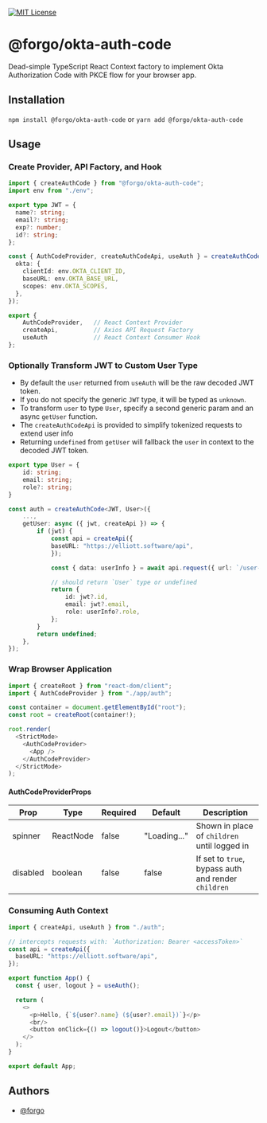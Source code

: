 [![MIT License](https://img.shields.io/badge/License-MIT-green.svg)](https://choosealicense.com/licenses/mit/)

# @forgo/okta-auth-code

Dead-simple TypeScript React Context factory to implement Okta Authorization Code with PKCE flow for your browser app.

## Installation

`npm install @forgo/okta-auth-code` or `yarn add @forgo/okta-auth-code`

## Usage

### Create Provider, API Factory, and Hook
```typescript
import { createAuthCode } from "@forgo/okta-auth-code";
import env from "./env";

export type JWT = {
  name?: string;
  email?: string;
  exp?: number;
  id?: string;
};

const { AuthCodeProvider, createAuthCodeApi, useAuth } = createAuthCode<JWT>({
  okta: {
    clientId: env.OKTA_CLIENT_ID,
    baseURL: env.OKTA_BASE_URL,
    scopes: env.OKTA_SCOPES,
  },
});

export { 
    AuthCodeProvider,   // React Context Provider
    createApi,          // Axios API Request Factory
    useAuth             // React Context Consumer Hook
};
```

### Optionally Transform JWT to Custom User Type
- By default the `user` returned from `useAuth` will be the raw decoded JWT token.
- If you do not specify the generic `JWT` type, it will be typed as `unknown`.
- To transform `user` to type `User`, specify a second generic param and an async `getUser` function.
- The `createAuthCodeApi` is provided to simplify tokenized requests to extend user info
- Returning `undefined` from `getUser` will fallback the `user` in context to the decoded JWT token.

```typescript
export type User = {
    id: string;
    email: string;
    role?: string;
}

const auth = createAuthCode<JWT, User>({
    ...,
    getUser: async ({ jwt, createApi }) => {
        if (jwt) {
            const api = createApi({
            baseURL: "https://elliott.software/api",
            });

            const { data: userInfo } = await api.request({ url: `/user-info/${id}`})

            // should return `User` type or undefined
            return {
                id: jwt?.id,
                email: jwt?.email,
                role: userInfo?.role,
            };
        }
        return undefined;
    },
});
```

### Wrap Browser Application
```typescript
import { createRoot } from "react-dom/client";
import { AuthCodeProvider } from "./app/auth";

const container = document.getElementById("root");
const root = createRoot(container!);

root.render(
  <StrictMode>
    <AuthCodeProvider>
      <App />
    </AuthCodeProvider>
  </StrictMode>
);
```

#### AuthCodeProviderProps
| Prop     | Type      | Required | Default      | Description                                         |
| -------- | --------- | -------- | ------------ | --------------------------------------------------- |
| spinner  | ReactNode | false    | "Loading..." | Shown in place of `children` until logged in        |
| disabled | boolean   | false    | false        | If set to `true`, bypass auth and render `children` |

### Consuming Auth Context
```typescript
import { createApi, useAuth } from "./auth";

// intercepts requests with: `Authorization: Bearer <accessToken>`
const api = createApi({
  baseURL: "https://elliott.software/api",
});

export function App() {
  const { user, logout } = useAuth();

  return (
    <>
      <p>Hello, {`${user?.name} (${user?.email})`}</p>
      <br/>
      <button onClick={() => logout()}>Logout</button>
    </>
  );
}

export default App;
```

## Authors
- [@forgo](https://github.com/forgo)

